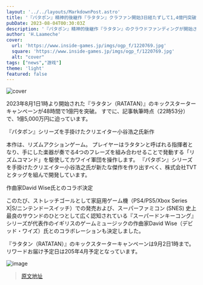 ```yaml
---
layout: '../../layouts/MarkdownPost.astro'
title: '『パタポン』精神的後継作『ラタタン』クラファン開始3日経たずして1,4億円突破！コンソール版やクレイエイターコラボ決定'
pubDate: 2023-08-04T00:30:03Z
description: '『パタポン』精神的後継作『ラタタン』のクラウドファンディングが開始され、わずか3日で1.4億円を突破しました。また、コンソール版の開発やクレイエイターコラボの実現も発表されました。'
author: 'H.Laameche'
cover:
  url: 'https://www.inside-games.jp/imgs/ogp_f/1220769.jpg'
  square: 'https://www.inside-games.jp/imgs/ogp_f/1220769.jpg'
  alt: "cover"
tags: ["news","游戏"]
theme: 'light'
featured: false
---
```


![cover](https://www.inside-games.jp/imgs/ogp_f/1220769.jpg)

2023年8月1日1時より開始された『ラタタン（RATATAN）』のキックスターターキャンペーンが48時間で1億円を突破。 すでに、記事執筆時点（22時53分）で、1億5,000万円に迫っています。

『パタポン』シリーズを手掛けたクリエイター小谷浩之氏新作

本作は、リズムアクションゲーム。 プレイヤーはラタタンと呼ばれる指揮者となり、手にした楽器が奏でる4つのフレーズを組み合わせることで発動する「リズムコマンド」を駆使してカワイイ軍団を操作します。 『パタポン』シリーズを手掛けたクリエイター小谷浩之氏が新たな傑作を作り出すべく、株式会社TVTとタッグを組んで開発しています。

作曲家David Wise氏とのコラボ決定

このたび、ストレッチゴールとして家庭用ゲーム機（PS4/PS5/Xbox Series X|S/ニンテンドースイッチ）での発売および、スーパーファミコン (SNES) 史上最良のサウンドのひとつとして広く認知されている『スーパードンキーコング』シリーズが代表作のイギリスのゲームミュージックの作曲家David Wise（デビッド・ワイズ）氏とのコラボレーションも決定しました。

『ラタタン（RATATAN）』のキックスターターキャンペーンは9月2日1時まで。 リワードお届け予定日は205年4月予定となっています。

![image](https://www.inside-games.jp/imgs/zoom/1220771.png)

>[原文地址](https://www.inside-games.jp/article/2023/08/04/147619.html)  